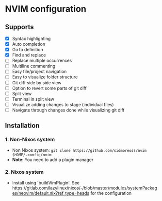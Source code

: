 # NVIM configuration

## Supports

- [x] Syntax highlighting
- [x] Auto completion
- [x] Go to definition
- [x] Find and replace
- [ ] Replace multiple occurrences
- [ ] Multiline commenting
- [ ] Easy file/project navigation
- [ ] Easy to visualize folder structure
- [ ] Git diff side by side view
- [ ] Option to revert some parts of git diff
- [ ] Split view
- [ ] Terminal in split view
- [ ] Visualize adding changes to stage (individual files)
- [ ] Navigate through changes done while visualizing git diff

## Installation

### 1. Non-Nixos system

- Non Nixos system: ```git clone https://github.com/sidmoreoss/nvim $HOME/.config/nvim```
- **Note**: You need to add a plugin manager

### 2. Nixos system

- Install using 'buildVimPlugin'. See <https://gitlab.com/lazylinux/nixos/-/blob/master/modules/systemPackages/neovim/default.nix?ref_type=heads> for the configuration
  